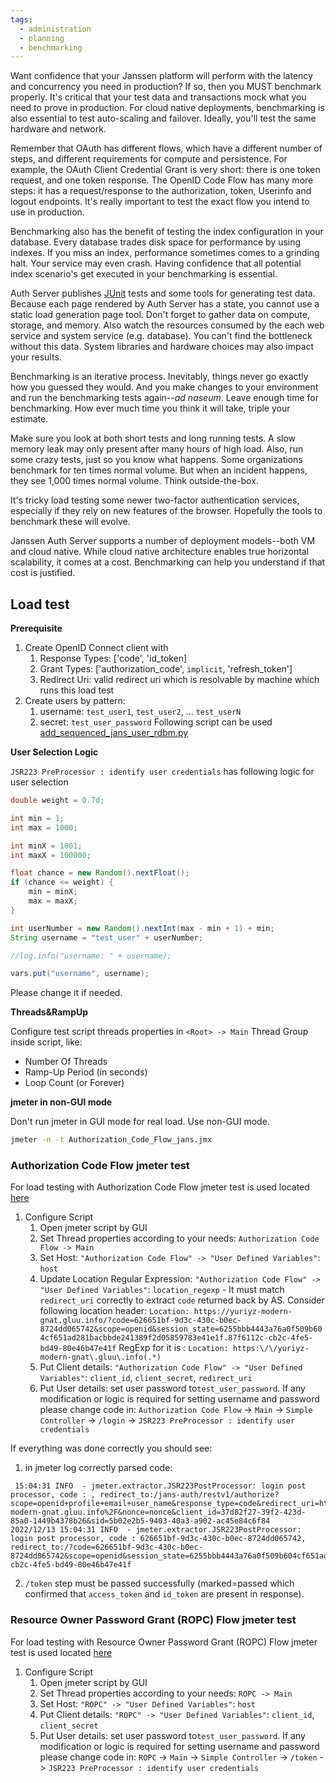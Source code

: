 ```yaml
---
tags:
  - administration
  - planning
  - benchmarking
---
```


Want confidence that your Janssen platform will perform with the latency and
concurrency you need in production? If so, then you MUST benchmark properly.
It's critical that your test data and transactions mock what you need to prove
in production. For cloud native deployments, benchmarking is also essential
to test auto-scaling and failover. Ideally, you'll test the same hardware
and network.

Remember that OAuth has different flows, which have a different number of steps,
and different requirements for compute and persistence. For example, the
OAuth Client Credential Grant is very short: there is one token request, and
one token response. The OpenID Code Flow has many more steps: it has a
request/response to the authorization, token, Userinfo and logout endpoints.
It's really important to test the exact flow you intend to use in production.

Benchmarking also has the benefit of testing the index configuration in your
database. Every database trades disk space for performance by using indexes.
If you miss an index, performance sometimes comes to a grinding halt. Your
service may even crash. Having confidence that all potential index scenario's
get executed in your benchmarking is essential.

Auth Server publishes [JUnit](https://junit.org) tests and some tools for
generating test data. Because each page rendered by Auth Server has a state,
you cannot use a static load generation page tool. Don't forget to gather data
on compute, storage, and memory. Also watch the resources consumed by the each
web service and system service (e.g. database). You can't find the bottleneck
without this data. System libraries and hardware choices may also impact your
results.

Benchmarking is an iterative process. Inevitably, things never go exactly how
you guessed they would. And you make changes to your environment and run the
benchmarking tests again--*ad naseum*. Leave enough time for benchmarking. How
ever much time you think it will take, triple your estimate.

Make sure you look at both short tests and long running tests. A slow memory
leak may only present after many hours of high load. Also, run some crazy tests,
just so you know what happens. Some organizations benchmark for ten times
normal volume. But when an incident happens, they see 1,000 times normal volume.
Think outside-the-box.  

It's tricky load testing some newer two-factor authentication services,
especially if they rely on new features of the browser. Hopefully the tools to
benchmark these will evolve.

Janssen Auth Server supports a number of deployment models--both VM and cloud
native. While cloud native architecture enables true horizontal scalability,
it comes at a cost. Benchmarking can help you understand if that cost is
justified.

## Load test

**Prerequisite**

1. Create OpenID Connect client with 
   1. Response Types: ['code', 'id_token]
   1. Grant Types: ['authorization_code', `implicit`, 'refresh_token']
   1. Redirect Uri: valid redirect uri which is resolvable by machine which runs this load test
1. Create users by pattern:
   1. username: `test_user1`, `test_user2`, ... `test_userN` 
   1. secret: `test_user_password`
   Following script can be used [add_sequenced_jans_user_rdbm.py](https://github.com/JanssenProject/jans/tree/main/jans-linux-setup/tools/benchmark/add_sequenced_jans_user_rdbm.py)

**User Selection Logic**

`JSR223 PreProcessor : identify user credentials` has following logic for user selection      

```java
double weight = 0.7d;

int min = 1;
int max = 1000;

int minX = 1001;
int maxX = 100000;

float chance = new Random().nextFloat();
if (chance <= weight) {
	min = minX;
	max = maxX;
}

int userNumber = new Random().nextInt(max - min + 1) + min;
String username = "test_user" + userNumber;

//log.info("username: " + username);

vars.put("username", username);
```

Please change it if needed.

**Threads&RampUp**

Configure test script threads properties in `<Root> -> Main` Thread Group inside script, like:

- Number Of Threads
- Ramp-Up Period (in seconds)
- Loop Count (or Forever)

**jmeter in non-GUI mode**

Don't run jmeter in GUI mode for real load. Use non-GUI mode.
```bash
jmeter -n -t Authorization_Code_Flow_jans.jmx
```

### Authorization Code Flow jmeter test

For load testing with Authorization Code Flow jmeter test is used located [here](https://github.com/JanssenProject/jans/blob/main/demos/load-testing/jmeter/test/Authorization%20Code%20Flow_jans.jmx)

1. Configure Script
   1. Open jmeter script by GUI
   1. Set Thread properties according to your needs: `Authorization Code Flow -> Main`
   1. Set Host: `"Authorization Code Flow" -> "User Defined Variables"`: `host`
   1. Update Location Regular Expression: `"Authorization Code Flow" -> "User Defined Variables"`: `location_regexp` - It must match `redirect_uri` correctly to extract `code` returned back by AS.
      Consider following location header: `Location: https://yuriyz-modern-gnat.gluu.info/?code=626651bf-9d3c-430c-b0ec-8724dd065742&scope=openid&session_state=6255bbb4443a76a0f509b604cf651ad281bacbbde241389f2d05859783e41e1f.87f6112c-cb2c-4fe5-bd49-80e46b47e41f`
      RegExp for it is : `Location: https:\/\/yuriyz-modern-gnat\.gluu\.info(.*)`
   1. Put Client details: `"Authorization Code Flow" -> "User Defined Variables"`: `client_id`, `client_secret`, `redirect_uri`
   1. Put User details: set user password to`test_user_password`. 
      If any modification or logic is required for setting username and password please change code in: `Authorization Code Flow` -> `Main` -> `Simple Controller` -> `/login` -> `JSR223 PreProcessor : identify user credentials`
               
If everything was done correctly you should see:
1. in jmeter log correctly parsed code:
```code
 15:04:31 INFO  - jmeter.extractor.JSR223PostProcessor: login post processor, code : , redirect_to:/jans-auth/restv1/authorize?scope=openid+profile+email+user_name&response_type=code&redirect_uri=https%3A%2F%2Fyuriyz-modern-gnat.gluu.info%2F&nonce=nonce&client_id=37d82f27-39f2-423d-85a0-1449b4378b26&sid=5b02e2b5-9403-40a3-a902-ac45e84c6f84 
2022/12/13 15:04:31 INFO  - jmeter.extractor.JSR223PostProcessor: login post processor, code : 626651bf-9d3c-430c-b0ec-8724dd065742, redirect_to:/?code=626651bf-9d3c-430c-b0ec-8724dd065742&scope=openid&session_state=6255bbb4443a76a0f509b604cf651ad281bacbbde241389f2d05859783e41e1f.87f6112c-cb2c-4fe5-bd49-80e46b47e41f 
```
2. `/token` step must be passed successfully (marked=passed which confirmed that `access_token` and `id_token` are present in response).

### Resource Owner Password Grant (ROPC) Flow jmeter test

For load testing with Resource Owner Password Grant (ROPC) Flow jmeter test is used located [here](https://github.com/JanssenProject/jans/blob/main/demos/load-testing/jmeter/test/ResourceOwnerPasswordCredentials_jans.jmx)

1. Configure Script
   1. Open jmeter script by GUI
   1. Set Thread properties according to your needs: `ROPC -> Main`
   1. Set Host: `"ROPC" -> "User Defined Variables"`: `host`
   1. Put Client details: `"ROPC" -> "User Defined Variables"`: `client_id`, `client_secret`
   1. Put User details: set user password to`test_user_password`. 
      If any modification or logic is required for setting username and password please change code in: `ROPC` -> `Main` -> `Simple Controller` -> `/token` -> `JSR223 PreProcessor : identify user credentials`

   
